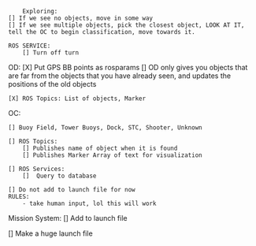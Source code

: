 
        Exploring: 
	[] If we see no objects, move in some way
	[] If we see multiple objects, pick the closest object, LOOK AT IT, tell the OC to begin classification, move towards it.

	ROS SERVICE:
		[] Turn off turn 
OD:
	[X] Put GPS BB points as rosparams
	[] OD only gives you objects that are far from the objects that you have already seen, and updates the positions of the old objects

	[X] ROS Topics: List of objects, Marker 
OC:

	[] Buoy Field, Tower Buoys, Dock, STC, Shooter, Unknown

	[] ROS Topics: 
		[] Publishes name of object when it is found	
		[] Publishes Marker Array of text for visualization

	[] ROS Services:
		[] 	Query to database

	[] Do not add to launch file for now
	RULES:
		- take human input, lol this will work

Mission System:
	[] Add to launch file


[] Make a huge launch file 
